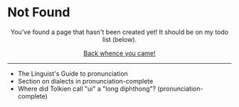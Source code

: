 # Not Found

<div style="text-align:center">
<p>You've found a page that hasn't been created yet! It should be on my todo list (below).</p>
<p><a href="javascript:history.back()">Back whence you came!</a></p>
</div>

---

- The Linguist's Guide to pronunciation
- Section on dialects in pronunciation-complete
- Where did Tolkien call "ui" a "long diphthong"? (pronunciation-complete)
